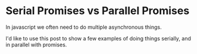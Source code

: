 # Serial Promises vs Parallel Promises

In javascript we often need to do multiple asynchronous things.

I'd like to use this post to show a few examples of doing things serially, and in parallel with promises.

